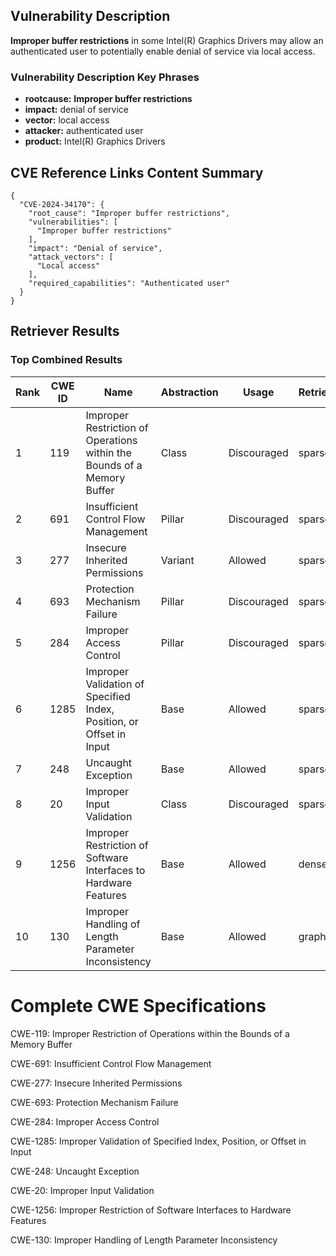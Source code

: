 ## Vulnerability Description
**Improper buffer restrictions** in some Intel(R) Graphics Drivers may allow an authenticated user to potentially enable denial of service via local access.

### Vulnerability Description Key Phrases
- **rootcause:** **Improper buffer restrictions**
- **impact:** denial of service
- **vector:** local access
- **attacker:** authenticated user
- **product:** Intel(R) Graphics Drivers

## CVE Reference Links Content Summary
```
{
  "CVE-2024-34170": {
    "root_cause": "Improper buffer restrictions",
    "vulnerabilities": [
      "Improper buffer restrictions"
    ],
    "impact": "Denial of service",
    "attack_vectors": [
      "Local access"
    ],
    "required_capabilities": "Authenticated user"
  }
}
```

## Retriever Results

### Top Combined Results

| Rank | CWE ID | Name | Abstraction | Usage  | Retrievers | Individual Scores |
|------|--------|------|-------------|-------|------------|-------------------|
| 1 | 119 | Improper Restriction of Operations within the Bounds of a Memory Buffer | Class | Discouraged | sparse | 0.191 |
| 2 | 691 | Insufficient Control Flow Management | Pillar | Discouraged | sparse | 0.184 |
| 3 | 277 | Insecure Inherited Permissions | Variant | Allowed | sparse | 0.176 |
| 4 | 693 | Protection Mechanism Failure | Pillar | Discouraged | sparse | 0.166 |
| 5 | 284 | Improper Access Control | Pillar | Discouraged | sparse | 0.162 |
| 6 | 1285 | Improper Validation of Specified Index, Position, or Offset in Input | Base | Allowed | sparse | 0.160 |
| 7 | 248 | Uncaught Exception | Base | Allowed | sparse | 0.159 |
| 8 | 20 | Improper Input Validation | Class | Discouraged | sparse | 0.155 |
| 9 | 1256 | Improper Restriction of Software Interfaces to Hardware Features | Base | Allowed | dense | 0.603 |
| 10 | 130 | Improper Handling of Length Parameter Inconsistency | Base | Allowed | graph | 0.003 |



# Complete CWE Specifications

CWE-119: Improper Restriction of Operations within the Bounds of a Memory Buffer

CWE-691: Insufficient Control Flow Management

CWE-277: Insecure Inherited Permissions

CWE-693: Protection Mechanism Failure

CWE-284: Improper Access Control

CWE-1285: Improper Validation of Specified Index, Position, or Offset in Input

CWE-248: Uncaught Exception

CWE-20: Improper Input Validation

CWE-1256: Improper Restriction of Software Interfaces to Hardware Features

CWE-130: Improper Handling of Length Parameter Inconsistency